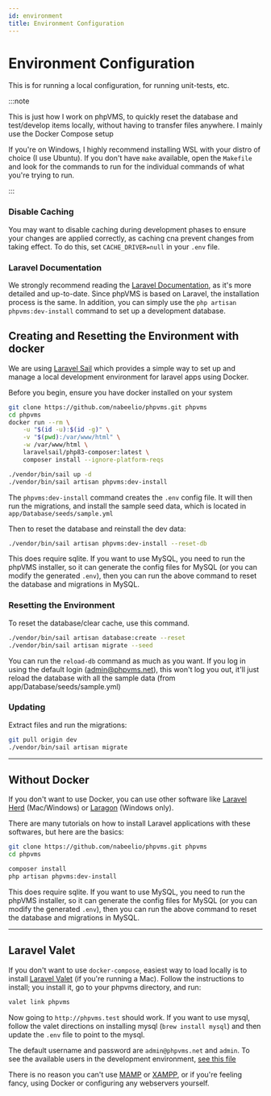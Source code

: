 ```yaml
---
id: environment
title: Environment Configuration
---
```


# Environment Configuration

This is for running a local configuration, for running unit-tests, etc.

:::note

This is just how I work on phpVMS, to quickly reset the database and
test/develop items locally, without having to transfer files anywhere. I mainly
use the Docker Compose setup

If you're on Windows, I highly recommend installing WSL with your distro of
choice (I use Ubuntu). If you don't have `make` available, open the `Makefile`
and look for the commands to run for the individual commands of what you're
trying to run.

:::

### Disable Caching

You may want to disable caching during development phases to ensure your changes
are applied correctly, as caching cna prevent changes from taking effect. To do
this, set `CACHE_DRIVER=null` in your `.env` file.

### Laravel Documentation

We strongly recommend reading the
[Laravel Documentation](https://laravel.com/docs/10.x), as it's more detailed
and up-to-date. Since phpVMS is based on Laravel, the installation process is
the same. In addition, you can simply use the `php artisan phpvms:dev-install`
command to set up a development database.

## Creating and Resetting the Environment with docker

We are using [Laravel Sail](https://laravel.com/docs/10.x/sail#main-content)
which provides a simple way to set up and manage a local development environment
for laravel apps using Docker.

Before you begin, ensure you have docker installed on your system

```bash
git clone https://github.com/nabeelio/phpvms.git phpvms
cd phpvms
docker run --rm \
    -u "$(id -u):$(id -g)" \
    -v "$(pwd):/var/www/html" \
    -w /var/www/html \
    laravelsail/php83-composer:latest \
    composer install --ignore-platform-reqs

./vendor/bin/sail up -d
./vendor/bin/sail artisan phpvms:dev-install
```

The `phpvms:dev-install` command creates the `.env` config file. It will then
run the migrations, and install the sample seed data, which is located in
`app/Database/seeds/sample.yml`

Then to reset the database and reinstall the dev data:

```bash
./vendor/bin/sail artisan phpvms:dev-install --reset-db
```

This does require sqlite. If you want to use MySQL, you need to run the phpVMS
installer, so it can generate the config files for MySQL (or you can modify the
generated `.env`), then you can run the above command to reset the database and
migrations in MySQL.

### Resetting the Environment

To reset the database/clear cache, use this command.

```bash
./vendor/bin/sail artisan database:create --reset
./vendor/bin/sail artisan migrate --seed
```

You can run the `reload-db` command as much as you want. If you log in using the
default login (admin@phpvms.net), this won't log you out, it'll just reload the
database with all the sample data (from app/Database/seeds/sample.yml)

### Updating

Extract files and run the migrations:

```bash
git pull origin dev
./vendor/bin/sail artisan migrate
```

---

## Without Docker

If you don't want to use Docker, you can use other software like
[Laravel Herd](https://herd.laravel.com) (Mac/Windows) or
[Laragon](https://laragon.org/) (Windows only).

There are many tutorials on how to install Laravel applications with these
softwares, but here are the basics:

```bash
git clone https://github.com/nabeelio/phpvms.git phpvms
cd phpvms

composer install
php artisan phpvms:dev-install
```

This does require sqlite. If you want to use MySQL, you need to run the phpVMS
installer, so it can generate the config files for MySQL (or you can modify the
generated `.env`), then you can run the above command to reset the database and
migrations in MySQL.

---

## Laravel Valet

If you don't want to use `docker-compose`, easiest way to load locally is to
install [Laravel Valet](https://laravel.com/docs/5.5/valet) (if you're running a
Mac). Follow the instructions to install; you install it, go to your phpvms
directory, and run:

```bash
valet link phpvms
```

Now going to `http://phpvms.test` should work. If you want to use mysql, follow
the valet directions on installing mysql (`brew install mysql`) and then update
the `.env` file to point to the mysql.

The default username and password are `admin@phpvms.net` and `admin`. To see the
available users in the development environment,
[see this file](https://github.com/nabeelio/phpvms/blob/master/app/Database/seeds/sample.yml#L11)

There is no reason you can't use [MAMP](https://www.mamp.info/en) or
[XAMPP](https://www.apachefriends.org), or if you're feeling fancy, using Docker
or configuring any webservers yourself.
